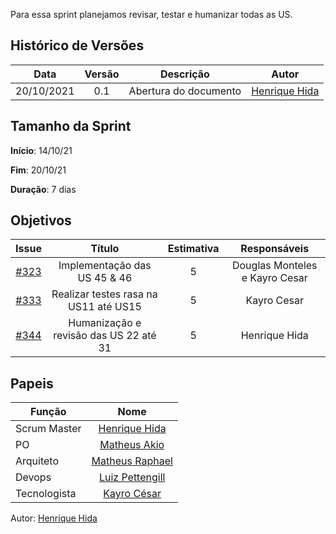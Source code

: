 ﻿---
layout: page_slowbrows
tag: slowbrows
---

Para essa sprint planejamos revisar, testar e humanizar todas as US.

## Histórico de Versões

| Data       | Versão | Descrição                      | Autor             |
| :--------: | :----: | :----------:                   | :---------------: |
| 20/10/2021 |  0.1   | Abertura do documento | [Henrique Hida](https://github.com/HenriqueHida)|

## Tamanho da Sprint

**Início**: 14/10/21

**Fim**: 20/10/21

**Duração**: 7 dias

## Objetivos

| Issue |            Título            |      Estimativa     |        Responsáveis         | 
|:-----:|:----------------------------:|:-------------------:|:---------------------------:|
| [#323](https://github.com/fga-eps-mds/2021-1-Bot/issues/323) | Implementação das US 45 & 46 | 5 | Douglas Monteles e Kayro Cesar|
| [#333](https://github.com/fga-eps-mds/2021-1-Bot/issues/333) | Realizar testes rasa na US11 até US15 | 5 | Kayro Cesar |
| [#344](https://github.com/fga-eps-mds/2021-1-Bot/issues/344) | Humanização e revisão das US 22 até 31 | 5 | Henrique Hida |


## Papeis

|      Função      |            Nome            |
|------------------|:--------------------------:|
| Scrum Master | [Henrique Hida](https://github.com/HenriqueHida) |
| PO | [Matheus Akio](https://github.com/matheusakio) |
| Arquiteto | [Matheus Raphael](https://github.com/matheusrazor) |
| Devops | [Luiz Pettengill](https://github.com/LuizPettengill) |
| Tecnologista | [Kayro César](https://github.com/kayrocesar)

Autor: [Henrique Hida](https://github.com/HenriqueHida)



